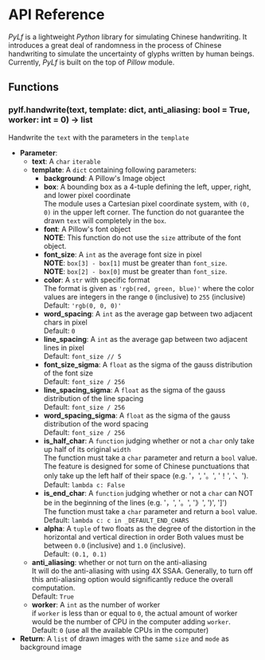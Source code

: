 # API Reference
*PyLf* is a lightweight *Python* library for simulating Chinese handwriting. It introduces a great deal of randomness in
the process of Chinese handwriting to simulate the uncertainty of glyphs written by human beings. Currently, *PyLf* is
built on the top of *Pillow* module.

## Functions

### pylf.handwrite(text, template: dict, anti_aliasing: bool = True, worker: int = 0) -> list
Handwrite the `text` with the parameters in the `template`
* **Parameter**:
    * **text**: A `char` `iterable`
    * **template**: A `dict` containing following parameters:
        * **background**: A Pillow's Image object
        * **box**: A bounding box as a 4-tuple defining the left, upper, right, and lower pixel coordinate  <br>
            The module uses a Cartesian pixel coordinate system, with `(0, 0)` in the upper left corner. The function do
            not guarantee the drawn `text` will completely in the `box`.
        * **font**: A Pillow's font object  <br>
            **NOTE**: This function do not use the `size` attribute of the font object.
        * **font_size**: A `int` as the average font size in pixel  <br>
            **NOTE**: `box[3] - box[1]` must be greater than `font_size`.  <br>
            **NOTE**: `box[2] - box[0]` must be greater than `font_size`.
        * **color**: A `str` with specific format  <br>
            The format is given as `'rgb(red, green, blue)'` where the color values are integers in the range `0` 
            (inclusive) to `255` (inclusive)  <br>
            Default: `'rgb(0, 0, 0)'`
        * **word_spacing**: A `int` as the average gap between two adjacent chars in pixel  <br>
            Default: `0`
        * **line_spacing**: A `int` as the average gap between two adjacent lines in pixel  <br>
            Default: `font_size // 5`
        * **font_size_sigma**: A `float` as the sigma of the gauss distribution of the font size  <br>
            Default: `font_size / 256`
        * **line_spacing_sigma**: A `float` as the sigma of the gauss distribution of the line spacing  <br>
            Default: `font_size / 256`
        * **word_spacing_sigma**: A `float` as the sigma of the gauss distribution of the word spacing  <br>
            Default: `font_size / 256`
        * **is_half_char**: A `function` judging whether or not a `char` only take up half of its original `width`  <br>
            The function must take a `char` parameter and return a `bool` value.  <br>
            The feature is designed for some of Chinese punctuations that only take up the left half of their space 
            (e.g. '，', '。', '！', '、').  <br>
            Default: `lambda c: False`
        * **is_end_char**: A `function` judging whether or not a `char` can NOT be in the beginning of the lines (e.g.
            '，', '。', '》', ')', ']')  <br>
            The function must take a `char` parameter and return a `bool` value.  <br>
            Default: `lambda c: c in _DEFAULT_END_CHARS`
        * **alpha**: A `tuple` of two floats as the degree of the distortion in the horizontal and vertical direction in 
            order Both values must be between `0.0` (inclusive) and `1.0` (inclusive).  <br>
            Default: `(0.1, 0.1)`
    * **anti_aliasing**: whether or not turn on the anti-aliasing  <br>
        It will do the anti-aliasing with using 4X SSAA. Generally, to turn off this anti-aliasing option would
        significantly reduce the overall computation.  <br>
        Default: `True`
    * **worker**: A `int` as the number of worker  <br>
        if `worker` is less than or equal to `0`, the actual amount of worker would be the number of CPU in the computer
        adding `worker`.  <br>
        Default: `0` (use all the available CPUs in the computer)
* **Return**: A `list` of drawn images with the same `size` and `mode` as background image